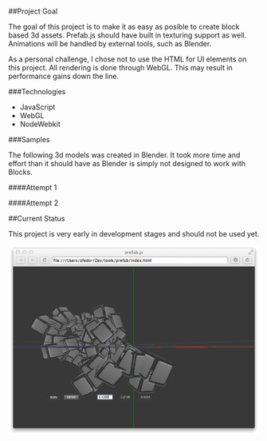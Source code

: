 <img src="https://github.com/zfedoran/prefab.js/raw/master/doc/images/header.png" alt="" />

##Project Goal

The goal of this project is to make it as easy as posible to create block based 3d assets. Prefab.js should have built in texturing support as well. Animations will be handled by external tools, such as Blender.

As a personal challenge, I chose not to use the HTML for UI elements on this project. All rendering is done through WebGL. This may result in performance gains down the line.

###Technologies

* JavaScript
* WebGL
* NodeWebkit

###Samples

The following 3d models was created in Blender. It took more time and effort than it should have as Blender is simply not designed to work with Blocks.

####Attempt 1
<img src="https://github.com/zfedoran/prefab.js/raw/master/doc/images/sample01.png" alt="" />

####Attempt 2
<img src="https://github.com/zfedoran/prefab.js/raw/master/doc/images/sample02.png" alt="" />

##Current Status

This project is very early in development stages and should not be used yet.

<img src="https://github.com/zfedoran/prefab.js/raw/master/doc/images/screenshot.png" alt="" />
